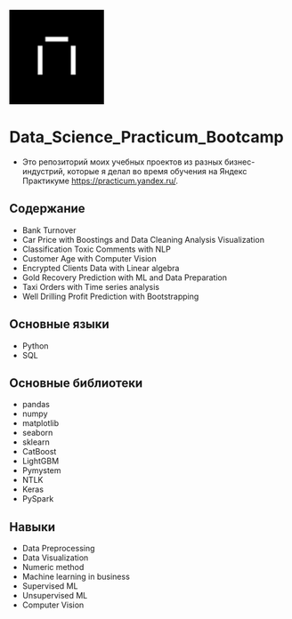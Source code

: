 <p align="left">
  <img width="170" height="170" src=logo.png>
</p>

# Data_Science_Practicum_Bootcamp
* Это репозиторий моих учебных проектов из разных бизнес-индустрий, которые я делал во время обучения на Яндекс Практикуме https://practicum.yandex.ru/.


## Содержание
* Bank Turnover
* Car Price with Boostings and Data Cleaning Analysis Visualization
* Classification Toxic Comments with NLP
* Customer Age with Computer Vision
* Encrypted Clients Data with Linear algebra
* Gold Recovery Prediction with ML and Data Preparation
* Taxi Orders with Time series analysis
* Well Drilling Profit Prediction with Bootstrapping

## Основные языки
* Python
* SQL

## Основные библиотеки
* pandas
* numpy
* matplotlib
* seaborn
* sklearn
* CatBoost
* LightGBM
* Pymystem
* NTLK
* Keras
* PySpark


## Навыки
* Data Preprocessing
* Data Visualization
* Numeric method
* Machine learning in business
* Supervised ML
* Unsupervised ML
* Computer Vision


